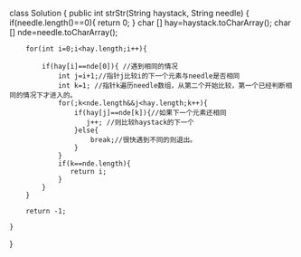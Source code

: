 class Solution {
    public int strStr(String haystack, String needle) {
        if(needle.length()==0){
           return 0; 
        }
        char [] hay=haystack.toCharArray();
        char [] nde=needle.toCharArray();
        
        for(int i=0;i<hay.length;i++){
            
            if(hay[i]==nde[0]){ //遇到相同的情况
                int j=i+1;//指针j比较i的下一个元素与needle是否相同
                int k=1; //指针k遍历needle数组，从第二个开始比较，第一个已经判断相同的情况下才进入的。
                for(;k<nde.length&&j<hay.length;k++){
                    if(hay[j]==nde[k]){//如果下一个元素还相同
                       j++; //则比较haystack的下一个
                    }else{
                        break;//很快遇到不同的则退出。
                    }
                }
                if(k==nde.length){
                   return i; 
                }
            }
        }
        
        return -1;
        
    }
}
